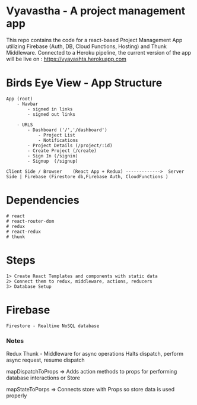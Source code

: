 # Vyavastha - A project management app

This repo contains the code for a react-based Project Management App utilizing Firebase (Auth, DB, Cloud Functions, Hosting) and Thunk Middleware. Connected to a Heroku pipeline, the current version of the app will be live on : https://vyavashta.herokuapp.com


# Birds Eye View - App Structure

    App (root)
        - Navbar
            - signed in links
            - signed out links

        - URLS 
            - Dashboard ('/','/dashboard')
                - Project List
                - Notifications
            - Project Details (/project/:id)
            - Create Project (/create)
            - Sign In (/signin)
            - Signup  (/signup)

    Client Side / Browser    (React App + Redux) ------------->  Server Side | Firebase (Firestore db,Firebase Auth, CloudFunctions )


# Dependencies
    # react
    # react-router-dom
    # redux 
    # react-redux
    # thunk 
    

# Steps
    1> Create React Templates and components with static data
    2> Connect them to redux, middleware, actions, reducers
    3> Database Setup

# Firebase
    Firestore - Realtime NoSQL database

### Notes
Redux Thunk - Middleware for async operations 
Halts dispatch, 
perform async request, 
resume dispatch

mapDispatchToProps => Adds action methods to props for performing database interactions or Store

mapStateToPorps => Connects store with Props so store data is used properly